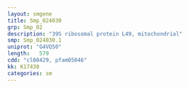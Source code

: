 ```yaml
---
layout: smgene
title: Smp_024030
grp: Smp_02
description: "39S ribosomal protein L49, mitochondrial"
smp: Smp_024030.1
uniprot: "G4VQ50"
length:   579
cdd: "cl08429, pfam05046"
kk: K17430
categories: sm
---
```

